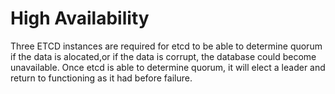# High Availability
Three ETCD instances are required for etcd to be able to determine quorum if the data is alocated,or if the data is corrupt, the database could become unavailable. Once etcd is able to determine quorum, it will elect a leader and return to functioning as it had before failure.

